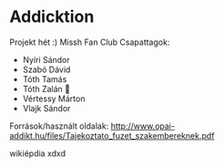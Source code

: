 # Addicktion
Projekt hét :)
Missh Fan Club
Csapattagok:
 - Nyíri Sándor 
 - Szabó Dávid
 - Tóth Tamás
 - Tóth Zalán 👑
 - Vértessy Márton
 - Vlajk Sándor


Források/használt oldalak:
http://www.opai-addikt.hu/files/Tajekoztato_fuzet_szakembereknek.pdf

wikiépdia xdxd
